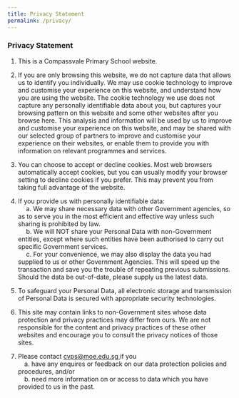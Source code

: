 ```yaml
---
title: Privacy Statement
permalink: /privacy/
---
```

### **Privacy Statement**

1.	This is a Compassvale Primary School website.

2.	If you are only browsing this website, we do not capture data that allows us to identify you individually. We may use cookie technology to improve and customise your experience on this website, and understand how you are using the website. The cookie technology we use does not capture any personally identifiable data about you, but captures your browsing pattern on this website and some other websites after you browse here. This analysis and information will be used by us to improve and customise your experience on this website, and may be shared with our selected group of partners to improve and customise your experience on their websites, or enable them to provide you with information on relevant programmes and services.

3.	You can choose to accept or decline cookies. Most web browsers automatically accept cookies, but you can usually modify your browser setting to decline cookies if you prefer. This may prevent you from taking full advantage of the website.

4.	If you provide us with personally identifiable data:<br>
**&emsp;** a.	 We may share necessary data with other Government agencies, so as to serve you in the most efficient and effective way unless such sharing is prohibited by law.<br>
**&emsp;** b.	We will NOT share your Personal Data with non-Government entities, except where such entities have been authorised to carry out specific Government services. <br>
**&emsp;** c.	For your convenience, we may also display the data you had supplied to us or other Government Agencies. This will speed up the transaction and save you the trouble of repeating previous submissions. Should the data be out-of-date, please supply us the latest data.

5.	To safeguard your Personal Data, all electronic storage and transmission of Personal Data is secured with appropriate security technologies.

6.	This site may contain links to non-Government sites whose data protection and privacy practices may differ from ours. We are not responsible for the content and privacy practices of these other websites and encourage you to consult the privacy notices of those sites.

7.	Please contact [cvps@moe.edu.sg ](cvps@moe.edu.sg )if you <br>
&emsp;a.	have any enquires or feedback on our data protection policies and procedures, and/or<br>
&emsp;b.	need more information on or access to data which you have provided to us in the past.